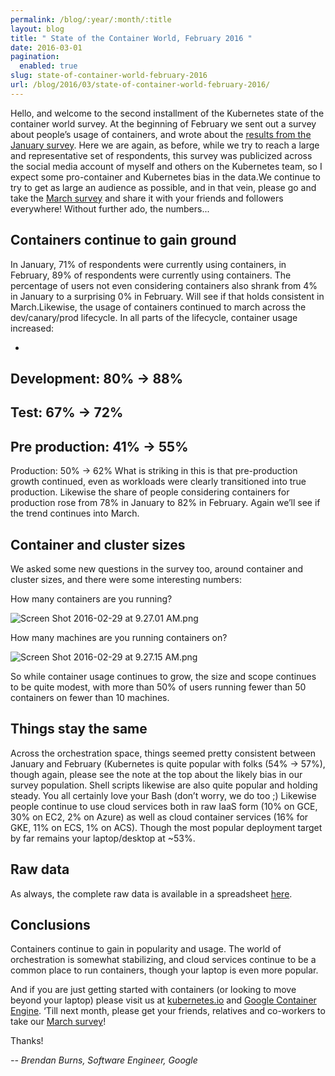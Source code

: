 ```yaml
---
permalink: /blog/:year/:month/:title
layout: blog
title: " State of the Container World, February 2016 "
date: 2016-03-01
pagination:
  enabled: true
slug: state-of-container-world-february-2016
url: /blog/2016/03/state-of-container-world-february-2016/
---
```

Hello, and welcome to the second installment of the Kubernetes state of the container world survey. At the beginning of February we sent out a survey about people’s usage of containers, and wrote about the [results from the January survey](http://blog.kubernetes.io/2016/02/state-of-container-world-january-2016.html). Here we are again, as before, while we try to reach a large and representative set of respondents, this survey was publicized across the social media account of myself and others on the Kubernetes team, so I expect some pro-container and Kubernetes bias in the data.We continue to try to get as large an audience as possible, and in that vein, please go and take the [March survey](https://docs.google.com/a/google.com/forms/d/1hlOEyjuN4roIbcAAUbDhs7xjNMoM8r-hqtixf6zUsp4/viewform) and share it with your friends and followers everywhere! Without further ado, the numbers...

## Containers continue to gain ground

In January, 71% of respondents were currently using containers, in February, 89% of respondents were currently using containers. The percentage of users not even considering containers also shrank from 4% in January to a surprising 0% in February. Will see if that holds consistent in March.Likewise, the usage of containers continued to march across the dev/canary/prod lifecycle. In all parts of the lifecycle, container usage increased:  


-
Development: 80% -\> 88%
-
Test: 67% -\> 72%
-
Pre production: 41% -\> 55%
-
Production: 50% -\> 62%
What is striking in this is that pre-production growth continued, even as workloads were clearly transitioned into true production. Likewise the share of people considering containers for production rose from 78% in January to 82% in February. Again we’ll see if the trend continues into March.  

## Container and cluster sizes

We asked some new questions in the survey too, around container and cluster sizes, and there were some interesting numbers:

How many containers are you running?  

 ![Screen Shot 2016-02-29 at 9.27.01 AM.png](https://lh6.googleusercontent.com/Ug0Bzcj6LZ__KYwUsHgMB5MFGnRHhexu6YKPaooShWCCpfYsCiynpod5cTZR_WnQdm4ox3GcHjMuGkfG863C3aiMy-sP-mX2vWJCv5gY3JzjOvCbzIvz0_pNZJSlHieTNWZZRJCv)




























How many machines are you running containers on?



 ![Screen Shot 2016-02-29 at 9.27.15 AM.png](https://lh5.googleusercontent.com/3wek678JBM05-9wllCpRjP0QQHl5qWfAVbW1dA5XqVMtf1JlLm2PW82-rrhOOSs_owGUAXOyG3eC53pd9qPTuedXukqmwC9zDOJoA7xeKeggMp3snapK9q_cWjbLDxrBLIhJHkTK)




























So while container usage continues to grow, the size and scope continues to be quite modest, with more than 50% of users running fewer than 50 containers on fewer than 10 machines.

## Things stay the same

Across the orchestration space, things seemed pretty consistent between January and February (Kubernetes is quite popular with folks (54% -\> 57%), though again, please see the note at the top about the likely bias in our survey population. Shell scripts likewise are also quite popular and holding steady. You all certainly love your Bash (don’t worry, we do too ;)
Likewise people continue to use cloud services both in raw IaaS form (10% on GCE, 30% on EC2, 2% on Azure) as well as cloud container services (16% for GKE, 11% on ECS, 1% on ACS). Though the most popular deployment target by far remains your laptop/desktop at ~53%.  

## Raw data

As always, the complete raw data is available in a spreadsheet [here](https://docs.google.com/spreadsheets/d/126nnv9Q9avxDvC82irJGUDK3UODokILZOQe5X_WB9VQ/edit?usp=sharing).

## Conclusions

Containers continue to gain in popularity and usage. The world of orchestration is somewhat stabilizing, and cloud services continue to be a common place to run containers, though your laptop is even more popular.

And if you are just getting started with containers (or looking to move beyond your laptop) please visit us at [kubernetes.io](http://kubernetes.io/) and [Google Container Engine](https://cloud.google.com/container-engine/). ‘Till next month, please get your friends, relatives and co-workers to take our [March survey](https://docs.google.com/a/google.com/forms/d/1hlOEyjuN4roIbcAAUbDhs7xjNMoM8r-hqtixf6zUsp4/viewform)!  



Thanks!

_-- Brendan Burns, Software Engineer, Google_
